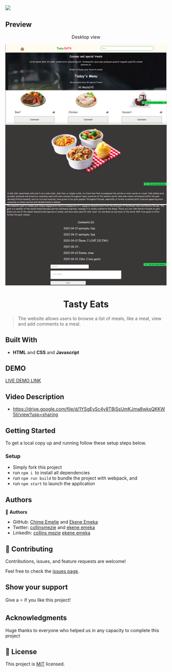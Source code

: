![](https://img.shields.io/badge/Microverse-blueviolet)

## Preview
<p align="center">Desktop view</p>
<img src="src/assets/images/Screenshot from 2022-04-24 14-54-51.png">
<img src="src/assets/images/Screenshot from 2022-04-24 14-55-48.png">
<img src="src/assets/images/Screenshot from 2022-04-24 14-56-26.png">

<h1 align="center"> Tasty Eats </h1>

> The website allows users to browse a list of meals, like a meal, view and add comments to a meal.



## Built With

- **HTML** and **CSS** and **Javascript**

## DEMO

[LIVE DEMO LINK]()
## Video Description

- https://drive.google.com/file/d/1YSgEySc4y8TBjSsUmKJma8wksQKKW5Ii/view?usp=sharing

## Getting Started

To get a local copy up and running follow these setup steps below.

### Setup

- Simply fork this project
- run `npm i `to install all dependencies
- run `npm run build` to bundle the project with webpack, and
- run `npm start` to launch the application

## Authors

👤 **Authors**

- GitHub: [Chime Emelie](https://github.com/collinsmezie) and [Ekene Emeka](https://github.com/ekenecf)
- Twitter: [collinsmezie](https://twitter.com/collinsmezie) and [ekene emeka](https://twitter.com/ekene070)
- LinkedIn: [collins mezie](https://www.linkedin.com/in/collinsmezie/) [ekene emeka](https://www.linkedin.com/mwlite/in/ekene-nwachukwu-1b9024153)

## 🤝 Contributing

Contributions, issues, and feature requests are welcome!

Feel free to check the [issues page](https://github.com/collinsmezie/Meals-API-WebApp/issues).

## Show your support

Give a ⭐️ if you like this project!

## Acknowledgments

Huge thanks to everyone who helped us in any capacity to complete this project

## 📝 License

This project is [MIT](https://opensource.org/licenses/MIT) licensed.
